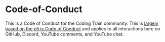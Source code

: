 # Code-of-Conduct

This is a Code of Conduct for the Coding Train community. This is [largely based on the p5.js Code of Conduct](https://github.com/processing/p5.js/blob/main/CODE_OF_CONDUCT.md) and applies to all interactions here on GitHub, Discord, YouTube comments, and YouTube chat.
